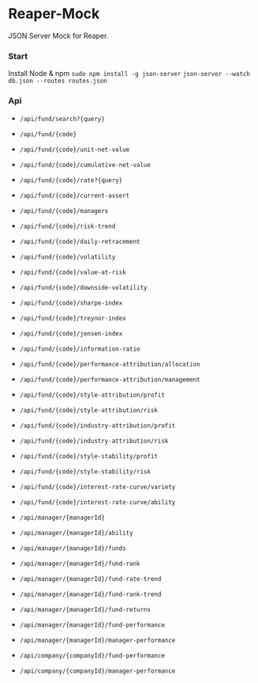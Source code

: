 # Reaper-Mock
JSON Server Mock for Reaper.


### Start
Install Node & npm
`sudo npm install -g json-server`
`json-server --watch db.json --routes routes.json`

### Api

- `/api/fund/search?{query}`
- `/api/fund/{code}`
- `/api/fund/{code}/unit-net-value`
- `/api/fund/{code}/cumulative-net-value`
- `/api/fund/{code}/rate?{query}`  
- `/api/fund/{code}/current-assert`
- `/api/fund/{code}/managers`

- `/api/fund/{code}/risk-trend`
- `/api/fund/{code}/daily-retracement`
- `/api/fund/{code}/volatility`
- `/api/fund/{code}/value-at-risk`
- `/api/fund/{code}/downside-volatility`
- `/api/fund/{code}/sharpe-index`
- `/api/fund/{code}/treynor-index`
- `/api/fund/{code}/jensen-index`
- `/api/fund/{code}/information-ratio`

- `/api/fund/{code}/performance-attribution/allocation`
- `/api/fund/{code}/performance-attribution/management`
- `/api/fund/{code}/style-attribution/profit`
- `/api/fund/{code}/style-attribution/risk`
- `/api/fund/{code}/industry-attribution/profit`
- `/api/fund/{code}/industry-attribution/risk`
- `/api/fund/{code}/style-stability/profit`
- `/api/fund/{code}/style-stability/risk`
- `/api/fund/{code}/interest-rate-curve/variety`
- `/api/fund/{code}/interest-rate-curve/ability`


- `/api/manager/{managerId}`  
- `/api/manager/{managerId}/ability`
- `/api/manager/{managerId}/funds`
- `/api/manager/{managerId}/fund-rank`
- `/api/manager/{managerId}/fund-rate-trend`
- `/api/manager/{managerId}/fund-rank-trend`
- `/api/manager/{managerId}/fund-returns`
- `/api/manager/{managerId}/fund-performance`
- `/api/manager/{managerId}/manager-performance`

- `/api/company/{companyId}/fund-performance`
- `/api/company/{companyId}/manager-performance`